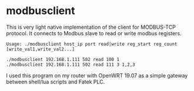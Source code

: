 # modbusclient
This is very light native implementation of the client for MODBUS-TCP protocol. It connects to Modbus slave to read or write modbus registers.
```
Usage: ./modbusclient host_ip port read|write reg_start reg_count [write_val1,write_val2...]

./modbusclient 192.168.1.111 502 read 100 1
./modbusclient 192.168.1.111 502 read 111 3 1,2,3
```
I used this program on my router with OpenWRT 19.07 as a simple gateway between shell/lua scripts and Fatek PLC.
